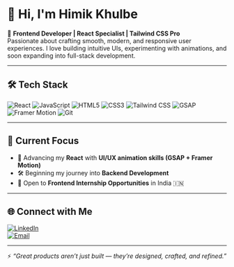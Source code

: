 # 👋 Hi, I'm Himik Khulbe  

🚀 **Frontend Developer | React Specialist | Tailwind CSS Pro**  
Passionate about crafting smooth, modern, and responsive user experiences. I love building intuitive UIs, experimenting with animations, and soon expanding into full-stack development.  

---

## 🛠 Tech Stack  

![React](https://img.shields.io/badge/React-61DAFB?style=flat&logo=react&logoColor=black)  ![JavaScript](https://img.shields.io/badge/JavaScript-F7DF1E?style=flat&logo=javascript&logoColor=black)  ![HTML5](https://img.shields.io/badge/HTML5-E34F26?style=flat&logo=html5&logoColor=white)  ![CSS3](https://img.shields.io/badge/CSS3-1572B6?style=flat&logo=css3&logoColor=white)  ![Tailwind CSS](https://img.shields.io/badge/TailwindCSS-06B6D4?style=flat&logo=tailwindcss&logoColor=white)  ![GSAP](https://img.shields.io/badge/GSAP-88CE02?style=flat&logo=greensock&logoColor=black)  ![Framer Motion](https://img.shields.io/badge/FramerMotion-0055FF?style=flat&logo=framer&logoColor=white)  ![Git](https://img.shields.io/badge/Git-F05032?style=flat&logo=git&logoColor=white)  

---

## 🎯 Current Focus  

- 🚀 Advancing my **React** with **UI/UX animation skills (GSAP + Framer Motion)**  
- 🛠 Beginning my journey into **Backend Development**  
- 🤝 Open to **Frontend Internship Opportunities** in India 🇮🇳  

---

## 🌐 Connect with Me  

[![LinkedIn](https://img.shields.io/badge/LinkedIn-0A66C2?style=flat&logo=linkedin&logoColor=white)](https://www.linkedin.com/in/himikkhulbe/)  
[![Email](https://img.shields.io/badge/Email-D14836?style=flat&logo=gmail&logoColor=white)](mailto:himikkhulbe@gmail.com)  

---

⚡ *“Great products aren’t just built — they’re designed, crafted, and refined.”*  
